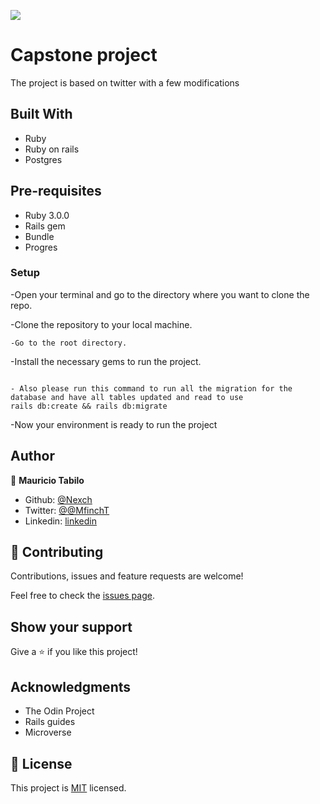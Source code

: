 ![](https://img.shields.io/badge/Microverse-blueviolet)

# Capstone project

The project is based on twitter with a few modifications

## Built With
- Ruby
- Ruby on rails
- Postgres

## Pre-requisites
- Ruby 3.0.0
- Rails gem
- Bundle
- Progres

### Setup

-Open your terminal and go to the directory where you want to clone the repo.

-Clone the repository to your local machine. 
```
-Go to the root directory. 
```
-Install the necessary gems to run the project. 
```

- Also please run this command to run all the migration for the database and have all tables updated and read to use 
rails db:create && rails db:migrate
```

-Now your environment is ready to run the project

## Author

👤 **Mauricio Tabilo**

- Github: [@Nexch](https://github.com/Nexch)
- Twitter: [@@MfinchT](https://twitter.com/MfinchT)
- Linkedin: [linkedin](https://www.linkedin.com/in/Nexch)


## 🤝 Contributing

Contributions, issues and feature requests are welcome!

Feel free to check the [issues page](https://github.com).

## Show your support

Give a ⭐️ if you like this project!

## Acknowledgments

- The Odin Project
- Rails guides
- Microverse

## 📝 License

This project is [MIT](lic.url) licensed.
